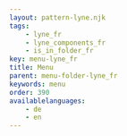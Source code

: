 ```yaml
---
layout: pattern-lyne.njk
tags: 
    - lyne_fr
    - lyne_components_fr
    - is_in_folder_fr
key: menu-lyne_fr
title: Menu
parent: menu-folder-lyne_fr
keywords: menu
order: 390
availablelanguages: 
    - de
    - en
---
```

